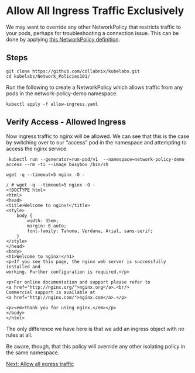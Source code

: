 # Allow All Ingress Traffic Exclusively

We may want to override any other NetworkPolicy that restricts traffic to your pods, perhaps for troubleshooting a connection issue. This can be done by applying [this NetworkPolicy definition](./allow-ingress.yaml).

## Steps
```
git clone https://github.com/collabnix/kubelabs.git
cd kubelabs/Network_Policies101/
```
Run the following to create a NetworkPolicy which allows traffic  from any pods in the network-policy-demo namespace.

```
kubectl apply -f allow-ingress.yaml
```

## Verify Access - Allowed Ingress

Now ingress traffic to nginx will be allowed. We can see that this is the case by switching over to our “access” pod in the namespace and attempting to access the nginx service.

```
 kubectl run --generator=run-pod/v1  --namespace=network-policy-demo access --rm -ti --image busybox /bin/sh

wget -q --timeout=5 nginx -O -
```

```
/ # wget -q --timeout=5 nginx -O -
<!DOCTYPE html>
<html>
<head>
<title>Welcome to nginx!</title>
<style>
    body {
        width: 35em;
        margin: 0 auto;
        font-family: Tahoma, Verdana, Arial, sans-serif;
    }
</style>
</head>
<body>
<h1>Welcome to nginx!</h1>
<p>If you see this page, the nginx web server is successfully installed and
working. Further configuration is required.</p>

<p>For online documentation and support please refer to
<a href="http://nginx.org/">nginx.org</a>.<br/>
Commercial support is available at
<a href="http://nginx.com/">nginx.com</a>.</p>

<p><em>Thank you for using nginx.</em></p>
</body>
</html>
```

The only difference we have here is that we add an ingress object with no rules at all.

Be aware, though, that this policy will override any other isolating policy in the same namespace.

[Next: Allow all egress traffic](./allow_all_egress_traffic_exclusively.md)